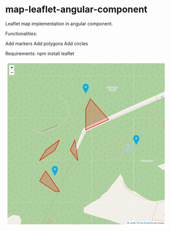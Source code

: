 # map-leaflet-angular-component
Leaflet map implementation in angular component.

Functionalities: 

Add markers
Add polygons
Add circles

Requirements: 
npm install leaflet

![leaflet-component-map](https://github.com/AlexFabra/map-leaflet-angular-component/blob/23cfe1e8283334f3551a790822c26f1ef75670e3/leaflet-component-map.png)
